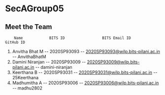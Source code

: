 # SecAGroup05
## Meet the Team
        Name            BITS ID                 BITS Email ID               GitHub ID
1. Anvitha Bhat M  -- 2020SP93093 -- 2020SP93093@wilp.bits-pilani.ac.in -- AnvithaBhatM
2. Damini Niranjan -- 2020SP93009 -- 2020SP93009@wilp.bits-pilani.ac.in -- damini-niranjan
3. Keerthana B     -- 2020SP93031 -- 2020SP93031@wilp.bits-pilani.ac.in -- 25Keerthana
4. Madhumitha A    -- 2020SP93006 -- 2020SP93006@wilp.bits-pilani.ac.in -- madhu2802
